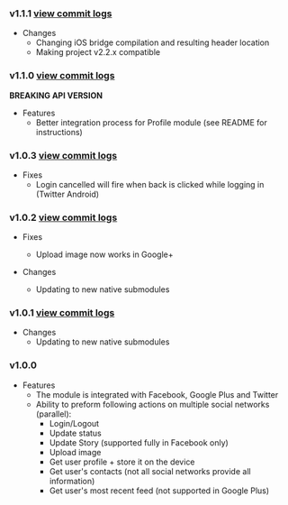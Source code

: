 ### v1.1.1 [view commit logs](https://github.com/soomla/cocos2dx-profile/compare/cocos2dx-v2-v1.1.0...cocos2dx-v2-v1.1.1)

* Changes
  * Changing iOS bridge compilation and resulting header location
  * Making project v2.2.x compatible

### v1.1.0 [view commit logs](https://github.com/soomla/cocos2dx-profile/compare/cocos2dx-v2-v1.0.3...cocos2dx-v2-v1.1.0)

**BREAKING API VERSION**

* Features
  * Better integration process for Profile module (see README for instructions)

### v1.0.3 [view commit logs](https://github.com/soomla/cocos2dx-profile/compare/cocos2dx-v2-v1.0.2...cocos2dx-v2-v1.0.3)

* Fixes
  * Login cancelled will fire when back is clicked while logging in (Twitter Android)

### v1.0.2 [view commit logs](https://github.com/soomla/cocos2dx-profile/compare/cocos2dx-v2-v1.0.1...cocos2dx-v2-v1.0.2)


* Fixes
  * Upload image now works in Google+

* Changes
  * Updating to new native submodules

### v1.0.1 [view commit logs](https://github.com/soomla/cocos2dx-profile/compare/cocos2dx-v2-v1.0.0...cocos2dx-v2-v1.0.1)

* Changes
  * Updating to new native submodules

### v1.0.0
* Features
  * The module is integrated with Facebook, Google Plus and Twitter
  * Ability to preform following actions on multiple social networks (parallel):
    * Login/Logout
    * Update status
    * Update Story (supported fully in Facebook only)
    * Upload image
    * Get user profile + store it on the device
    * Get user's contacts (not all social networks provide all information)
    * Get user's most recent feed (not supported in Google Plus)
